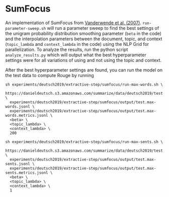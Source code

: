 # SumFocus
An implementation of SumFocus from [Vanderwende et al. (2007)](https://www.cis.upenn.edu/~nenkova/papers/ipm.pdf).
`run-parameter-sweep.sh` will run a parameter sweep to find the best settings of the unigram probability distribution smoothing parameter (`beta` in the code) and the interpolation parameters between the document, topic, and context (`topic_lambda` and `context_lambda` in the code) using the NLP Grid for parallelization.
To analyze the results, run the python script `analyze_results.py` which will output what the best hyperparameter settings were for all variations of using and not using the topic and context.

After the best hyperparameter settings are found, you can run the model on the test data to compute Rouge by running
```
sh experiments/deutsch2019/extractive-step/sumfocus/run-max-words.sh \
  https://danieldeutsch.s3.amazonaws.com/summarize/data/deutsch2019/test.v1.0.jsonl.gz \
  experiments/deutsch2019/extractive-step/sumfocus/output/test.max-words.jsonl \
  experiments/deutsch2019/extractive-step/sumfocus/output/test.max-words.metrics.jsonl \
  <beta> \
  <topic_lambda> \
  <context_lambda> \
  200

sh experiments/deutsch2019/extractive-step/sumfocus/run-max-sents.sh \
  https://danieldeutsch.s3.amazonaws.com/summarize/data/deutsch2019/test.v1.0.jsonl.gz \
  experiments/deutsch2019/extractive-step/sumfocus/output/test.max-sents.jsonl \
  experiments/deutsch2019/extractive-step/sumfocus/output/test.max-sents.metrics.jsonl \
  <beta> \
  <topic_lambda> \
  <context_lambda> \
  1
```

